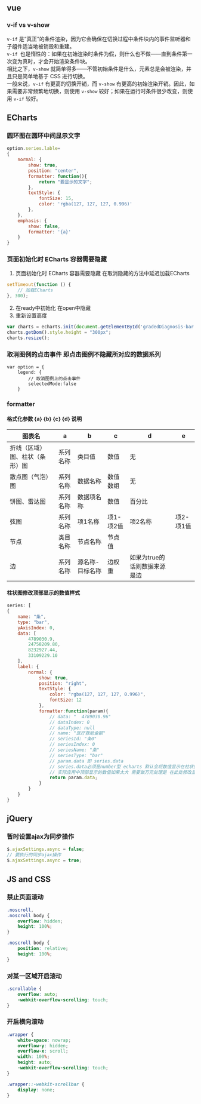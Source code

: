 ## vue

### v-if vs v-show
`v-if` 是“真正”的条件渲染，因为它会确保在切换过程中条件块内的事件监听器和子组件适当地被销毁和重建。  
`v-if `也是惰性的：如果在初始渲染时条件为假，则什么也不做——直到条件第一次变为真时，才会开始渲染条件块。  
相比之下，`v-show` 就简单得多——不管初始条件是什么，元素总是会被渲染，并且只是简单地基于 CSS 进行切换。  
一般来说，`v-if` 有更高的切换开销，而 `v-show` 有更高的初始渲染开销。因此，如果需要非常频繁地切换，则使用 `v-show` 较好；如果在运行时条件很少改变，则使用 `v-if` 较好。

## ECharts

### 圆环图在圆环中间显示文字
```javascript
option.series.lable=
{
    normal: {
        show: true,
        position: "center",
        formatter: function(){
            return "要显示的文字";
        },
        textStyle: {
            fontSize: 15,
            color: 'rgba(127, 127, 127, 0.996)'
        },
    },
    emphasis: {
        show: false,
        formatter: '{a}'
    }
}
```
### 页面初始化时 ECharts 容器需要隐藏
1. 页面初始化时 ECharts 容器需要隐藏 在取消隐藏的方法中延迟加载ECharts
```javascript
setTimeout(function () {
    // 加载ECharts
}, 300);
```
2. 在ready中初始化 在open中隐藏
3. 重新设置高度
```javascript
var charts = echarts.init(document.getElementById('gradedDiagnosis-bar'));
charts.getDom().style.height = "300px";
charts.resize();
```

### 取消图例的点击事件 即点击图例不隐藏所对应的数据系列
```javascritp
var option = {
    legend: {
        // 取消图例上的点击事件
        selectedMode:false
    }
```

### formatter

#### 格式化参数 {a} {b} {c} {d} 说明

| 图表名 | a | b | c | d | e |
| ---  | --- | --- | --- | --- | --- |
| 折线（区域）图、柱状（条形）图 | 系列名称 | 类目值 | 数值 | 无 |
| 散点图（气泡）图  | 系列名称 | 数据名称 | 数值数组 | 无 |
| 饼图、雷达图  | 系列名称 | 数据项名称 | 数值 | 百分比 |
| 弦图  | 系列名称 | 项1名称 | 项1-项2值 | 项2名称 | 项2-项1值 |
| 节点 | 类目名称 | 节点名称 | 节点值 |
| 边 | 系列名称 | 源名称-目标名称 | 边权重 | 如果为true的话则数据来源是边 |


#### 柱状图修改顶部显示的数值样式
```javascript
series: [
{
    name: "条", 
    type: "bar", 
    yAxisIndex: 0, 
    data: [
        4789030.9, 
        24758209.80, 
        8232927.44, 
        33109229.10
    ], 
    label: {
        normal: {
            show: true, 
            position: "right", 
            textStyle: {
                color: "rgba(127, 127, 127, 0.996)", 
                fontSize: 12
            },
            formatter:function(param){
                // data: "  4789030.96"
                // dataIndex: 0
                // dataType: null
                // name: "医疗救助金额"
                // seriesId: "条0"
                // seriesIndex: 0
                // seriesName: "条"
                // seriesType: "bar"
                // param.data 即 series.data
                // series.data必须是number型 echarts 默认会将数值显示在柱状图的顶部
                // 实际应用中顶部显示的数值如果太大 需要做万元处理是 在此处修改显示值
                return param.data;
            }
        }
    }
}
```
## jQuery

### 暂时设置ajax为同步操作
```javascript
$.ajaxSettings.async = false;
// 要执行的同步ajax操作
$.ajaxSettings.async = true;
```

## JS and CSS

### 禁止页面滚动

```css
.noscroll,
.noscroll body {
    overflow: hidden;
    height: 100%;
}

.noscroll body {
    position: relative;
    height: 100%;
}
```

### 对某一区域开启滚动
```css
.scrollable {
    overflow: auto;
    -webkit-overflow-scrolling: touch;
}
```

### 开启横向滚动
```css
.wrapper {
    white-space: nowrap;
    overflow-y: hidden;
    overflow-x: scroll;
    width: 100%;
    height: auto;
    -webkit-overflow-scrolling: touch;
}

.wrapper::-webkit-scrollbar {
    display: none;
}
```

